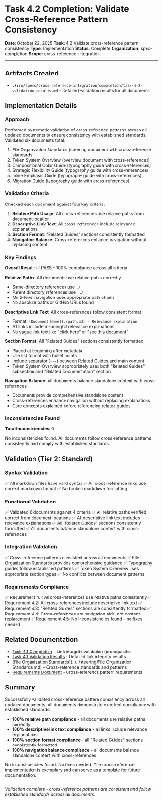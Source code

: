 # Task 4.2 Completion: Validate Cross-Reference Pattern Consistency

**Date**: October 22, 2025
**Task**: 4.2 Validate cross-reference pattern consistency
**Type**: Implementation
**Status**: Complete
**Organization**: spec-completion
**Scope**: cross-reference-integration

---

## Artifacts Created

- `.kiro/specs/cross-reference-integration/completion/task-4-2-validation-results.md` - Detailed validation results for all documents

## Implementation Details

### Approach

Performed systematic validation of cross-reference patterns across all updated documents to ensure consistency with established standards. Validated six documents total:

1. File Organization Standards (steering document with cross-reference standards)
2. Token System Overview (overview document with cross-references)
3. Compositional Color Guide (typography guide with cross-references)
4. Strategic Flexibility Guide (typography guide with cross-references)
5. Inline Emphasis Guide (typography guide with cross-references)
6. Migration Guide (typography guide with cross-references)

### Validation Criteria

Checked each document against four key criteria:

1. **Relative Path Usage**: All cross-references use relative paths from document location
2. **Descriptive Link Text**: All cross-references include relevance explanations
3. **Section Format**: "Related Guides" sections consistently formatted
4. **Navigation Balance**: Cross-references enhance navigation without replacing content

### Key Findings

**Overall Result**: ✅ PASS - 100% compliance across all criteria

**Relative Paths**: All documents use relative paths correctly
- Same-directory references use `./`
- Parent directory references use `../`
- Multi-level navigation uses appropriate path chains
- No absolute paths or GitHub URLs found

**Descriptive Link Text**: All cross-references follow consistent format
- Format: `[Document Name](./path.md) - Relevance explanation`
- All links include meaningful relevance explanations
- No vague link text like "click here" or "see this document"

**Section Format**: All "Related Guides" sections consistently formatted
- Placed at beginning after metadata
- Use list format with bullet points
- Include separator (`---`) between Related Guides and main content
- Token System Overview appropriately uses both "Related Guides" subsection and "Related Documentation" section

**Navigation Balance**: All documents balance standalone content with cross-references
- Documents provide comprehensive standalone content
- Cross-references enhance navigation without replacing explanations
- Core concepts explained before referencing related guides

### Inconsistencies Found

**Total Inconsistencies**: 0

No inconsistencies found. All documents follow cross-reference patterns consistently and comply with established standards.

## Validation (Tier 2: Standard)

### Syntax Validation
✅ All markdown files have valid syntax
✅ All cross-reference links use correct markdown format
✅ No broken markdown formatting

### Functional Validation
✅ Validated 6 documents against 4 criteria
✅ All relative paths verified correct from document locations
✅ All descriptive link text includes relevance explanations
✅ All "Related Guides" sections consistently formatted
✅ All documents balance standalone content with cross-references

### Integration Validation
✅ Cross-reference patterns consistent across all documents
✅ File Organization Standards provides comprehensive guidance
✅ Typography guides follow established patterns
✅ Token System Overview uses appropriate section types
✅ No conflicts between document patterns

### Requirements Compliance
✅ Requirement 4.1: All cross-references use relative paths consistently
✅ Requirement 4.2: All cross-references include descriptive link text
✅ Requirement 4.3: "Related Guides" sections are consistently formatted
✅ Requirement 4.4: Cross-references are navigation aids, not content replacement
✅ Requirement 4.5: No inconsistencies found - no fixes needed

## Related Documentation

- [Task 4.1 Completion](./task-4-1-completion.md) - Link integrity validation (prerequisite)
- [Task 4.1 Validation Results](./task-4-1-validation-results.md) - Detailed link integrity results
- [File Organization Standards](../../steering/File Organization Standards.md) - Cross-reference standards and patterns
- [Requirements Document](../requirements.md) - Cross-reference pattern requirements

## Summary

Successfully validated cross-reference pattern consistency across all updated documents. All documents demonstrate excellent compliance with established standards:

- **100% relative path compliance** - all documents use relative paths correctly
- **100% descriptive link text compliance** - all links include relevance explanations
- **100% section format compliance** - all "Related Guides" sections consistently formatted
- **100% navigation balance compliance** - all documents balance standalone content with cross-references

No inconsistencies found. No fixes needed. The cross-reference implementation is exemplary and can serve as a template for future documentation.

---

*Validation complete - cross-reference patterns are consistent and follow established standards across all documents.*

